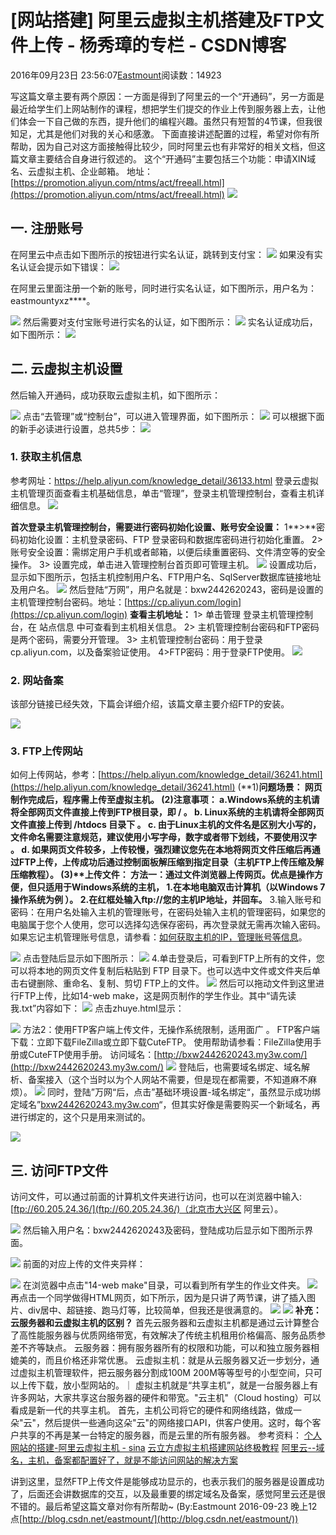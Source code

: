 
# [网站搭建] 阿里云虚拟主机搭建及FTP文件上传 - 杨秀璋的专栏 - CSDN博客

2016年09月23日 23:56:07[Eastmount](https://me.csdn.net/Eastmount)阅读数：14923


写这篇文章主要有两个原因：一方面是得到了阿里云的一个“开通码”，另一方面是最近给学生们上网站制作的课程，想把学生们提交的作业上传到服务器上去，让他们体会一下自己做的东西，提升他们的编程兴趣。虽然只有短暂的4节课，但我很知足，尤其是他们对我的关心和感激。
下面直接讲述配置的过程，希望对你有所帮助，因为自己对这方面接触得比较少，同时阿里云也有非常好的相关文档，但这篇文章主要结合自身进行叙述的。
这个“开通码”主要包括三个功能：申请XIN域名、云虚拟主机、企业邮箱。
地址：[https://promotion.aliyun.com/ntms/act/freeall.html](https://promotion.aliyun.com/ntms/act/freeall.html)
![](https://img-blog.csdn.net/20160923215234112)


## 一. 注册账号
在阿里云中点击如下图所示的按钮进行实名认证，跳转到支付宝：
![](https://img-blog.csdn.net/20160923221836585)
如果没有实名认证会提示如下错误：
![](https://img-blog.csdn.net/20160923221232362)

在阿里云里面注册一个新的账号，同时进行实名认证，如下图所示，用户名为：eastmountyxz****。

![](https://img-blog.csdn.net/20160923220732204)
然后需要对支付宝账号进行实名的认证，如下图所示：
![](https://img-blog.csdn.net/20160923222348773)
实名认证成功后，如下图所示：
![](https://img-blog.csdn.net/20160923222546961)


## 二. 云虚拟主机设置
然后输入开通码，成功获取云虚拟主机，如下图所示：

![](https://img-blog.csdn.net/20160923223324712)
点击“去管理”或“控制台”，可以进入管理界面，如下图所示：
![](https://img-blog.csdn.net/20160923223635904)
可以根据下面的新手必读进行设置，总共5步：
![](https://img-blog.csdn.net/20160923223742107)

### 1. 获取主机信息
参考网址：https://help.aliyun.com/knowledge_detail/36133.html
登录云虚拟主机管理页面查看主机基础信息，单击“管理”，登录主机管理控制台，查看主机详细信息。
![](https://img-blog.csdn.net/20160923224206016)

**首次登录主机管理控制台，需要进行密码初始化设置、账号安全设置：**
1**>**密码初始化设置：主机登录密码、FTP 登录密码和数据库密码进行初始化重置。
2> 账号安全设置：需绑定用户手机或者邮箱，以便后续重置密码、文件清空等的安全操作。
3> 设置完成，单击进入管理控制台首页即可管理主机。
![](https://img-blog.csdn.net/20160923224127891)
设置成功后，显示如下图所示，包括主机控制用户名、FTP用户名、SqlServer数据库链接地址及用户名。
![](https://img-blog.csdn.net/20160923224355753)
然后登陆“万网”，用户名就是：bxw2442620243，密码是设置的主机管理控制台密码。地址：[https://cp.aliyun.com/login](https://cp.aliyun.com/login)
**查看主机地址：**
1> 单击管理 登录主机管理控制台，在 站点信息 中可查看到主机相关信息。
2> 主机管理控制台密码和FTP密码是两个密码，需要分开管理。
3> 主机管理控制台密码：用于登录cp.aliyun.com，以及备案验证使用。
4>FTP密码：用于登录FTP使用。
![](https://img-blog.csdn.net/20160923225216473)

### 2. 网站备案
该部分链接已经失效，下篇会详细介绍，该篇文章主要介绍FTP的安装。

![](https://img-blog.csdn.net/20160923225405067)

### 3. FTP上传网站
如何上传网站，参考：[https://help.aliyun.com/knowledge_detail/36241.html](https://help.aliyun.com/knowledge_detail/36241.html)
(**1)****问题场景：**
网页制作完成后，程序需上传至虚拟主机。
**(2)****注意事项：**
a.Windows系统的主机请将全部网页文件直接上传到FTP根目录，即 / 。
b. Linux系统的主机请将全部网页文件直接上传到 /htdocs 目录下 。
c. 由于Linux主机的文件名是区别大小写的，文件命名需要注意规范，建议使用小写字母，数字或者带下划线，不要使用汉字 。
d. 如果网页文件较多，上传较慢，强烈建议您先在本地将网页文件压缩后再通过FTP上传，上传成功后通过控制面板解压缩到指定目录（主机FTP上传压缩及解压缩教程）。
**(3)****上传文件：**
方法一：通过文件浏览器上传网页。优点是操作方便，但只适用于Windows系统的主机，
1.在本地电脑双击**计算机（以Windows 7操作系统为例 ）。**
2.在红框处输入ftp://您的主机IP地址，并回车**。**
3.输入账号和密码：在用户名处输入主机的管理账号，在密码处输入主机的管理密码，如果您的电脑属于您个人使用，您可以选择勾选保存密码，再次登录就无需再次输入密码。 如果忘记主机管理账号信息，请参看：[如何获取主机的IP，管理账号等信息](https://help.aliyun.com/knowledge_detail/36133.html)。

![](https://img-blog.csdn.net/20160923230958373)
点击登陆后显示如下图所示：
![](https://img-blog.csdn.net/20160923231336797)
4.单击登录后，可看到FTP上所有的文件，您可以将本地的网页文件复制后粘贴到 FTP 目录下。也可以选中文件或文件夹后单击右键删除、重命名、复制、剪切 FTP上的文件。
![](https://img-blog.csdn.net/20160923232451019)
然后可以拖动文件到这里进行FTP上传，比如14-web make，这是网页制作的学生作业。其中“请先读我.txt”内容如下：
![](https://img-blog.csdn.net/20160923231903737)
点击zhuye.html显示：

![](https://img-blog.csdn.net/20160923232652209)
方法2：使用FTP客户端上传文件，无操作系统限制，适用面广 。
FTP客户端下载：立即下载FileZilla或立即下载CuteFTP。
使用帮助请参看：FileZilla使用手册或CuteFTP使用手册。
访问域名：[http://bxw2442620243.my3w.com/](http://bxw2442620243.my3w.com/)
![](https://img-blog.csdn.net/20160923232847741)
登陆后，也需要域名绑定、域名解析、备案接入（这个当时以为个人网站不需要，但是现在都需要，不知道麻不麻烦）。
![](https://img-blog.csdn.net/20160923233151934)
同时，登陆”万网“后，点击”基础环境设置-域名绑定“，虽然显示成功绑定域名”[bxw2442620243.my3w.com](bxw2442620243)“，但其实好像是需要购买一个新域名，再进行绑定的，这个只是用来测试的。

![](https://img-blog.csdn.net/20160923233015541)


## 三. 访问FTP文件
访问文件，可以通过前面的计算机文件夹进行访问，也可以在浏览器中输入:[ftp://60.205.24.36/](ftp://60.205.24.36/)（北京市大兴区 阿里云）。

![](https://img-blog.csdn.net/20160923233943411)
然后输入用户名：bxw2442620243及密码，登陆成功后显示如下图所示界面。

![](https://img-blog.csdn.net/20160923234256118)
前面的对应上传的文件夹异样：

![](https://img-blog.csdn.net/20160923234438809)
在浏览器中点击"14-web make"目录，可以看到所有学生的作业文件夹。
![](https://img-blog.csdn.net/20160923234539466)
再点击一个同学做得HTML网页，如下所示，因为是只讲了两节课，讲了插入图片、div居中、超链接、跑马灯等，比较简单，但我还是很满意的。
![](https://img-blog.csdn.net/20160923234636060)
![](https://img-blog.csdn.net/20160923234701638)
**补充：云服务器和云虚拟主机的区别？**
首先云服务器和云虚拟主机都是通过云计算整合了高性能服务器与优质网络带宽，有效解决了传统主机租用价格偏高、服务品质参差不齐等缺点。
云服务器：拥有服务器所有的权限和功能，可以和独立服务器相媲美的，而且价格还非常优惠。
云虚拟主机：就是从云服务器又近一步划分，通过虚拟主机管理软件，把云服务器分割成100M 200M等等型号的小型空间，只可以上传下载，放小型网站的。｜
虚拟主机就是“共享主机”，就是一台服务器上有许多网站，大家共享这台服务器的硬件和带宽。"云主机"（Cloud hosting）可以看成是新一代的共享主机。 首先，主机公司将它的硬件和网络线路，做成一朵"云"，然后提供一些通向这朵"云"的网络接口API，供客户使用。这时，每个客户共享的不再是某一台特定的服务器，而是云里的所有服务器。
参考资料：
[个人网站的搭建-阿里云虚拟主机 - sina](http://blog.sina.com.cn/s/blog_4c248c580102waxh.html)
[云立方虚拟主机搭建网站终极教程](http://www.yunlifang.cn/help/vhostservice/208.htm)
[阿里云--域名，主机，备案都配置好了，就是不能访问网站的解决方案](http://www.cnblogs.com/dunitian/p/4977244.html)


讲到这里，显然FTP上传文件是能够成功显示的，也表示我们的服务器是设置成功了，后面还会讲数据库的交互，以及最重要的绑定域名及备案，感觉阿里云还是很不错的。最后希望这篇文章对你有所帮助~
(By:Eastmount 2016-09-23 晚上12点[http://blog.csdn.net/eastmount/](http://blog.csdn.net/eastmount/))



